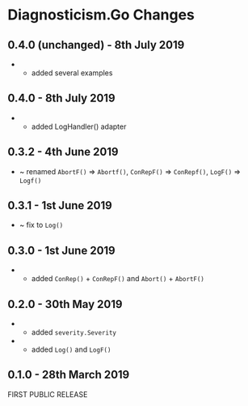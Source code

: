 # **Diagnosticism.Go** Changes

## 0.4.0 (unchanged) - 8th July 2019

* + added several examples

## 0.4.0 - 8th July 2019

* + added LogHandler() adapter

## 0.3.2 - 4th June 2019

* ~ renamed ``AbortF()`` => ``Abortf()``, ``ConRepF()`` => ``ConRepf()``, ``LogF()`` => ``Logf()``

## 0.3.1 - 1st June 2019

* ~ fix to ``Log()``

## 0.3.0 - 1st June 2019

* + added ``ConRep()`` + ``ConRepF()`` and ``Abort()`` + ``AbortF()``

## 0.2.0 - 30th May 2019

* + added ``severity.Severity``
* + added ``Log()`` and ``LogF()``

## 0.1.0 - 28th March 2019

FIRST PUBLIC RELEASE

